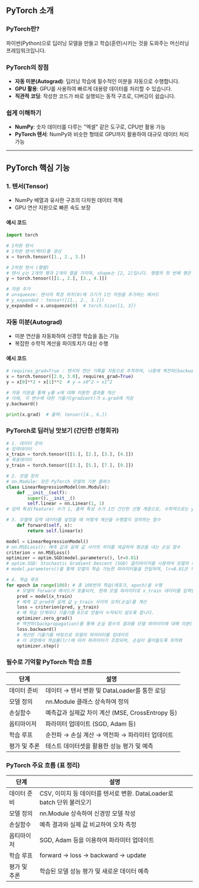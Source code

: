 ## PyTorch 소개

### PyTorch란?
파이썬(Python)으로 딥러닝 모델을 만들고 학습(훈련)시키는 것을 도와주는 머신러닝 프레임워크입니다.

### PyTorch의 장점
- **자동 미분(Autograd)**: 딥러닝 학습에 필수적인 미분을 자동으로 수행합니다.
- **GPU 활용**: GPU를 사용하여 빠르게 대용량 데이터를 처리할 수 있습니다.
- **직관적 코딩**: 작성한 코드가 바로 실행되는 동적 구조로, 디버깅이 쉽습니다.

### 쉽게 이해하기
- **NumPy**: 숫자 데이터를 다루는 "엑셀" 같은 도구로, CPU만 활용 가능
- **PyTorch 텐서**: NumPy와 비슷한 형태로 GPU까지 활용하여 대규모 데이터 처리 가능

---

## PyTorch 핵심 기능

### 1. 텐서(Tensor)
- NumPy 배열과 유사한 구조의 다차원 데이터 객체
- GPU 연산 지원으로 빠른 속도 보장

#### 예시 코드
```python
import torch

# 1차원 텐서
# 1차원 텐서(벡터)를 생성
x = torch.tensor([1., 2., 3.])

# 2차원 텐서 (행렬)
# 텐서 y는 2개의 행과 2개의 열을 가지며, shape는 [2, 2]입니다. 행렬의 첫 번째 행은 [1.0, 2.0], 두 번째 행은 [3.0, 4.0]
y = torch.tensor([[1., 2.], [3., 4.]])

# 차원 추가
# unsqueeze: 텐서의 특정 위치(0)에 크기가 1인 차원을 추가하는 메서드
# y_expanded : tensor([[1., 2., 3.]])
y_expanded = x.unsqueeze(0)  # torch.Size([1, 3])
```

### 자동 미분(Autograd)
- 미분 연산을 자동화하여 신경망 학습을 돕는 기능
- 복잡한 수학적 계산을 파이토치가 대신 수행

#### 예시 코드
```python
# requires_grad=True : 텐서의 연산 기록을 자동으로 추적하여, 나중에 역전파(backward) 과정을 통해 미분(gradient)을 계산할 수 있도록 하는 설정
x = torch.tensor([2.0, 3.0], requires_grad=True)
y = x[0]**2 + x[1]**2  # y = x0^2 + x1^2

# 자동 미분을 통해 y를 x에 대해 미분한 결과를 계산
# 이때, 각 변수에 대한 기울기(gradient)가 x.grad에 저장
y.backward()

print(x.grad)  # 출력: tensor([4., 6.])
```

### PyTorch로 딥러닝 맛보기 (간단한 선형회귀)
```python
# 1. 데이터 준비
# 입력데이터
x_train = torch.tensor([[1.], [2.], [3.], [4.]])
# 목표데이터
y_train = torch.tensor([[3.], [5.], [7.], [9.]])

# 2. 모델 정의
# nn.Module: 모든 PyTorch 모델의 기본 클래스
class LinearRegressionModel(nn.Module):
    def __init__(self):
        super().__init__()
        self.linear = nn.Linear(1, 1)
# 입력 특성(feature) 수가 1, 출력 특성 수가 1인 간단한 선형 계층으로, 수학적으로는 y=Wx+b 형태의 연산을 수행

# 3. 모델에 입력 데이터를 넣었을 때 어떻게 계산을 수행할지 정의하는 함수
    def forward(self, x):
        return self.linear(x)

model = LinearRegressionModel()
# nn.MSELoss(): 예측 값과 실제 값 사이의 차이를 제곱하여 평균을 내는 손실 함수
criterion = nn.MSELoss()
optimizer = optim.SGD(model.parameters(), lr=0.01)
# optim.SGD: Stochastic Gradient Descent (SGD) 옵티마이저를 사용하여 모델의 파라미터를 업데이트
# model.parameters()를 통해 모델의 학습 가능한 파라미터들을 전달하며, lr=0.01은 학습률(learning rate)을 의미

# 4. 학습 루프
for epoch in range(100): # 총 100번의 학습(에포크, epoch)을 수행
    # 모델의 forward 메서드가 호출되어, 현재 모델 파라미터로 x_train 데이터를 입력받아 예측 값을 계산
    pred = model(x_train) 
    # 예측 값 pred와 실제 값 y_train 사이의 오차(손실)를 계산
    loss = criterion(pred, y_train)
    # 매 학습 단계마다 기울기를 0으로 만들어 누적되지 않도록 합니다.
    optimizer.zero_grad()
    # 역전파(backpropagation)를 통해 손실 함수의 결과를 모델 파라미터에 대해 미분(기울기 계산)합니다.
    loss.backward()
    # 계산된 기울기를 바탕으로 모델의 파라미터를 업데이트
    # 이 과정에서 학습률(lr)에 따라 파라미터가 조정되며, 손실이 줄어들도록 최적화
    optimizer.step()
```

### 필수로 기억할 PyTorch 학습 흐름

| 단계      | 설명                                                          |
|------------|----------------------------------------------------|
| 데이터 준비 | 데이터 → 텐서 변환 및 DataLoader를 통한 로딩 |
| 모델 정의 | nn.Module 클래스 상속하여 정의 |
| 손실함수 | 예측값과 실제값 차이 계산 (MSE, CrossEntropy 등) |
| 옵티마이저 | 파라미터 업데이트 (SGD, Adam 등) |
| 학습 루프 | 순전파 → 손실 계산 → 역전파 → 파라미터 업데이트 |
| 평가 및 추론 | 테스트 데이터셋을 활용한 성능 평가 및 예측 |

### PyTorch 주요 흐름 (표 정리)
| 단계 | 설명 |
|------|------|
| 데이터 준비 | CSV, 이미지 등 데이터를 텐서로 변환. DataLoader로 batch 단위 불러오기 |
| 모델 정의 | nn.Module 상속하여 신경망 모델 작성 |
| 손실함수 | 예측 결과와 실제 값 비교하여 오차 측정 |
| 옵티마이저 | SGD, Adam 등을 이용하여 파라미터 업데이트 |
| 학습 루프 | forward → loss → backward → update |
| 평가 및 추론 | 학습된 모델 성능 평가 및 새로운 데이터 예측 |

